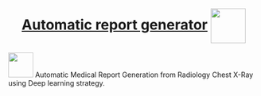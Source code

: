 <h1 align="center"> 
    <a href="https://rajathpi.github.io/automatic-report-generator/">Automatic report generator</a>  
    <img src="https://emojipedia-us.s3.amazonaws.com/source/skype/289/man-health-worker_1f468-200d-2695-fe0f.png" width="70" align="center">
</h1>

<p>
<img src="https://user-images.githubusercontent.com/82278285/146397609-005990fc-2d84-4d76-8696-13c31e4ca0ad.png" width="50">
  Automatic Medical Report Generation from Radiology Chest X-Ray using Deep learning strategy.
</p>
